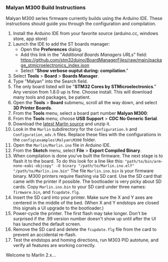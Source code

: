 ### Malyan M300 Build Instructions

Malyan M300 series firmware currently builds using the Arduino IDE. These instructions should
guide you through the configuration and compilation.

1. Install the Arduino IDE from your favorite source (arduino.cc, windows store, app store)
2. Launch the IDE to add the ST boards manager:
   - Open the **Preferences** dialog.
   - Add this link in the "*Additional Boards Managers URLs*" field:
      https://github.com/stm32duino/BoardManagerFiles/raw/main/package_stmicroelectronics_index.json
   - Select "**Show verbose ouptut during: compilation**."
3. Select **Tools** > **Board** > **Boards Manager**.
4. Type "Malyan" into the Search field.
5. The only board listed will be "**STM32 Cores by STMicroelectronics**." Any version from 1.8.0 up is fine. Choose install. This will download many tools and packages, be patient.
6. Open the **Tools** > **Board** submenu, scroll all the way down, and select **3D Printer Boards**.
7. From the **Tools** menu, select a board part number **Malyan M300**:
8. From the **Tools** menu, choose **USB Support** > **CDC No Generic Serial**.
9. Download the [latest Marlin source](https://marlinfw.org/meta/download/) and unzip it.
10. Look in the `Marlin` subdirectory for the `Configuration.h` and `Configuration_adv.h` files. Replace these files with the configurations in the `config\examples\Malyan\M300` folder.
11. Open the `Marlin/Marlin.ino` file in Arduino IDE.
12. From the **Sketch** menu, select **File** > **Export Compiled Binary**.
13. When compilation is done you've built the firmware. The next stage is to flash it to the board. To do this look for a line like this: `"path/to/bin/arm-none-eabi-objcopy" -O binary "/path/to/Marlin.ino.elf" "/path/to/Marlin.ino.bin"`
  The file `Marlin.ino.bin` is your firmware binary. M300 printers require flashing via SD card. Use the SD card that came with the printer if possible. The bootloader is very picky about SD cards. Copy `Marlin.ino.bin` to your SD card under three names: `firmware.bin`, and `fcupdate.flg`.
14. Insert the SD card into your printer. Make sure the X and Y axes are centered in the middle of the bed. (When X and Y endstops are closed this signals a UI upgrade to the bootloader.)
15. Power-cycle the printer. The first flash may take longer. Don't be surprised if the .99 version number doesn't show up until after the UI has launched the default screen.
16. Remove the SD card and delete the `fcupdate.flg` file from the card to prevent an accidental re-flash.
17. Test the endstops and homing directions, run M303 PID autotune, and verify all features are working correctly.

Welcome to Marlin 2.x...
